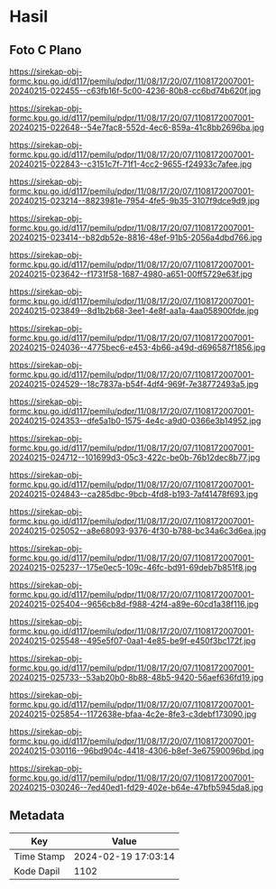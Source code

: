 # Hasil

## Foto C Plano

https://sirekap-obj-formc.kpu.go.id/d117/pemilu/pdpr/11/08/17/20/07/1108172007001-20240215-022455--c63fb16f-5c00-4236-80b8-cc6bd74b620f.jpg

https://sirekap-obj-formc.kpu.go.id/d117/pemilu/pdpr/11/08/17/20/07/1108172007001-20240215-022648--54e7fac8-552d-4ec6-859a-41c8bb2696ba.jpg

https://sirekap-obj-formc.kpu.go.id/d117/pemilu/pdpr/11/08/17/20/07/1108172007001-20240215-022843--c3151c7f-71f1-4cc2-9655-f24933c7afee.jpg

https://sirekap-obj-formc.kpu.go.id/d117/pemilu/pdpr/11/08/17/20/07/1108172007001-20240215-023214--8823981e-7954-4fe5-9b35-3107f9dce9d9.jpg

https://sirekap-obj-formc.kpu.go.id/d117/pemilu/pdpr/11/08/17/20/07/1108172007001-20240215-023414--b82db52e-8816-48ef-91b5-2056a4dbd766.jpg

https://sirekap-obj-formc.kpu.go.id/d117/pemilu/pdpr/11/08/17/20/07/1108172007001-20240215-023642--f1731f58-1687-4980-a651-00ff5729e63f.jpg

https://sirekap-obj-formc.kpu.go.id/d117/pemilu/pdpr/11/08/17/20/07/1108172007001-20240215-023849--8d1b2b68-3ee1-4e8f-aa1a-4aa058900fde.jpg

https://sirekap-obj-formc.kpu.go.id/d117/pemilu/pdpr/11/08/17/20/07/1108172007001-20240215-024036--4775bec6-e453-4b66-a49d-d696587f1856.jpg

https://sirekap-obj-formc.kpu.go.id/d117/pemilu/pdpr/11/08/17/20/07/1108172007001-20240215-024529--18c7837a-b54f-4df4-969f-7e38772493a5.jpg

https://sirekap-obj-formc.kpu.go.id/d117/pemilu/pdpr/11/08/17/20/07/1108172007001-20240215-024353--dfe5a1b0-1575-4e4c-a9d0-0366e3b14952.jpg

https://sirekap-obj-formc.kpu.go.id/d117/pemilu/pdpr/11/08/17/20/07/1108172007001-20240215-024712--101699d3-05c3-422c-be0b-76b12dec8b77.jpg

https://sirekap-obj-formc.kpu.go.id/d117/pemilu/pdpr/11/08/17/20/07/1108172007001-20240215-024843--ca285dbc-9bcb-4fd8-b193-7af41478f693.jpg

https://sirekap-obj-formc.kpu.go.id/d117/pemilu/pdpr/11/08/17/20/07/1108172007001-20240215-025052--a8e68093-9376-4f30-b788-bc34a6c3d6ea.jpg

https://sirekap-obj-formc.kpu.go.id/d117/pemilu/pdpr/11/08/17/20/07/1108172007001-20240215-025237--175e0ec5-109c-46fc-bd91-69deb7b851f8.jpg

https://sirekap-obj-formc.kpu.go.id/d117/pemilu/pdpr/11/08/17/20/07/1108172007001-20240215-025404--9656cb8d-f988-42f4-a89e-60cd1a38f116.jpg

https://sirekap-obj-formc.kpu.go.id/d117/pemilu/pdpr/11/08/17/20/07/1108172007001-20240215-025548--495e5f07-0aa1-4e85-be9f-e450f3bc172f.jpg

https://sirekap-obj-formc.kpu.go.id/d117/pemilu/pdpr/11/08/17/20/07/1108172007001-20240215-025733--53ab20b0-8b88-48b5-9420-56aef636fd19.jpg

https://sirekap-obj-formc.kpu.go.id/d117/pemilu/pdpr/11/08/17/20/07/1108172007001-20240215-025854--1172638e-bfaa-4c2e-8fe3-c3debf173090.jpg

https://sirekap-obj-formc.kpu.go.id/d117/pemilu/pdpr/11/08/17/20/07/1108172007001-20240215-030116--96bd904c-4418-4306-b8ef-3e67590096bd.jpg

https://sirekap-obj-formc.kpu.go.id/d117/pemilu/pdpr/11/08/17/20/07/1108172007001-20240215-030246--7ed40ed1-fd29-402e-b64e-47bfb5945da8.jpg


## Metadata

| Key        | Value               |
| ---------- | ------------------- |
| Time Stamp | 2024-02-19 17:03:14 |
| Kode Dapil | 1102                |



